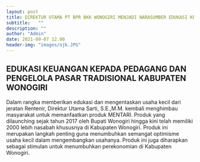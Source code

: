 ```yaml
---
layout: post
title: DIREKTUR UTAMA PT BPR BKK WONOGIRI MENJADI NARASUMBER EDUKASI KEUANGAN KEPADA PEDAGANG DAN PENGELOLA PASAR TRADISIONAL KABUPATEN WONOGIRI
subtitle:   ""
description: ""
author: "Admin"
date: 2021-09-07 12.00
header-img: "images/ojk.JPG"
---
```



## EDUKASI KEUANGAN KEPADA PEDAGANG DAN PENGELOLA PASAR TRADISIONAL KABUPATEN WONOGIRI

Dalam rangka memberikan edukasi dan mengentaskan usaha kecil dari jeratan Rentenir, Direktur Utama Sarti, S.E.,M.M. kembali menghimbau masyarakat untuk memanfaatkan produk MENTARI. Produk yang dilaunching sejak tahun 2017 oleh Bupati Wonogiri hingga kini telah memiliki 2000 lebih nasabah khususnya di Kabupaten Wonogiri. Produk ini merupakan langkah penting guna menumbuhkan semangat optimisme usaha kecil dalam mengembangkan usahanya. Produk ini juga diharapkan sebagai stimulan untuk menumbuhkan perekonomian di Kabupaten Wonogiri. 
